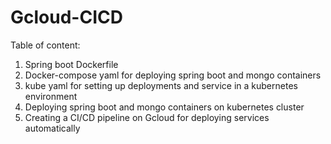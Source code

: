# Gcloud-CICD

Table of content:
1. Spring boot Dockerfile
2. Docker-compose yaml for deploying spring boot and mongo containers
3. kube yaml for setting up deployments and service in a kubernetes environment
4. Deploying spring boot and mongo containers on kubernetes cluster
5. Creating a CI/CD pipeline on Gcloud for deploying services automatically
